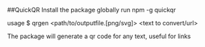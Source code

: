 ##QuickQR
Install the package globally run npm -g quickqr


usage $ qrgen <path/to/outputfile.[png/svg]> <text to convert/url>

The package will generate a qr code for any text, useful for links